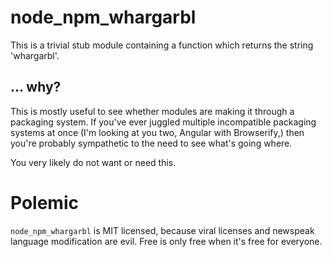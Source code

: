 # node_npm_whargarbl
This is a trivial stub module containing a function which returns the string 'whargarbl'.

## ... why?
This is mostly useful to see whether modules are making it through a packaging system.  If you've ever juggled multiple incompatible packaging systems at once (I'm looking at you two, Angular with Browserify,) then you're probably sympathetic to the need to see what's going where.

You very likely do not want or need this.

Polemic
=======

`node_npm_whargarbl` is MIT licensed, because viral licenses and newspeak language modification are evil. Free is only free when it's free for everyone.
